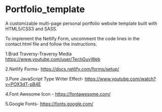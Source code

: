 # Portfolio_template
A customizable multi-page personal portfolio website template built with HTML5/CSS3 and SASS.

To implement the Netlify Form, uncomment the code lines in the contact.html file and follow the instructions.

1.Brad Traversy-Traversy Media https://www.youtube.com/user/TechGuyWeb

2.Netlify Forms- https://docs.netlify.com/forms/setup/

3.Pure JavaScript Type Writer Effect- https://www.youtube.com/watch?v=POX3dT-pB4E

4.Font Awesome Icon - https://fontawesome.com/

5.Google Fonts- https://fonts.google.com/

